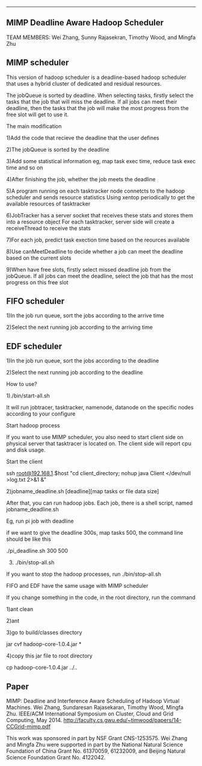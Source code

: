 -----
MIMP Deadline Aware Hadoop Scheduler
-----
TEAM MEMBERS: Wei Zhang, Sunny Rajasekran, Timothy Wood, and Mingfa Zhu

MIMP scheduler
---

This version of hadoop scheduler is a deadline-based hadoop scheduler that uses a hybrid cluster of dedicated and residual resources.

The jobQueue is sorted by deadline. When selecting tasks, firstly select the tasks that the job that will miss the deadline. If all jobs can meet their deadline, then the tasks that the job will make the most progress from the free slot will get to use it.

The main modification

1)Add the code that recieve the deadline that the user defines

2)The jobQueue is sorted by the deadline

3)Add some statistical information eg, map task exec time, reduce task exec time and so on

4)After finishing the job, whether the job meets the deadline

5)A program running on each tasktracker node connetcts to the hadoop scheduler and sends resource statistics Using xentop periodically to get the available resources of tasktracker

6)JobTracker has a server socket that receives these stats and stores them into a resource object For each tasktracker, server side will create a receiveThread to receive the stats

7)For each job, predict task exection time based on the reources available

8)Use canMeetDeadline to decide whether a job can meet the deadline based on the current slots

9)When have free slots, firstly select missed deadline job from the jobQueue. If all jobs can meet the deadline, select the job that has the most progress on this free slot

FIFO scheduler
---

1)In the job run queue, sort the jobs according to the arrive time

2)Select the next running job according to the arriving time

EDF scheduler
---

1)In the job run queue, sort the jobs according to the deadline

2)Select the next running job according to the deadline

How to use?

1)./bin/start-all.sh

It will run jobtracer, tasktracker, namenode, datanode on the specific nodes according to your configure 

Start hadoop process

If you want to use MIMP scheduler, you also need to start client side on physical server that tasktracer is located on. The client side will report cpu and disk usage.

Start the client

ssh root@192.168.1.$host "cd client_directory; nohup java Client </dev/null >log.txt 2>&1 &"

2)jobname_deadline.sh [deadline][map tasks or file data size]

After that, you can run hadoop jobs. Each job, there is a shell script, named jobname_deadline.sh

Eg, run pi job with deadline

if we want to give the deadline 300s, map tasks 500, the command line should be like this

./pi_deadline.sh 300 500 

3) ./bin/stop-all.sh

If you want to stop the hadoop processes, run ./bin/stop-all.sh

FIFO and EDF have the same usage with MIMP scheduler

If you change something in the code, in the root directory, run the command

1)ant clean

2)ant

3)go to build/classes directory

jar cvf hadoop-core-1.0.4.jar *

4)copy this jar file to root directory

cp hadoop-core-1.0.4.jar ../..


Paper
-----
MIMP: Deadline and Interference Aware Scheduling of Hadoop Virtual Machines. Wei Zhang, Sundaresan Rajasekaran, Timothy Wood, Mingfa Zhu. IEEE/ACM International Symposium on Cluster, Cloud and Grid Computing, May 2014. 
http://faculty.cs.gwu.edu/~timwood/papers/14-CCGrid-mimp.pdf

This work was sponsored in part by NSF Grant CNS-1253575.  Wei Zhang and Mingfa Zhu were supported in part by the National Natural Science Foundation of China Grant No. 61370059, 61232009, and Beijing Natural Science Foundation Grant No. 4122042.
